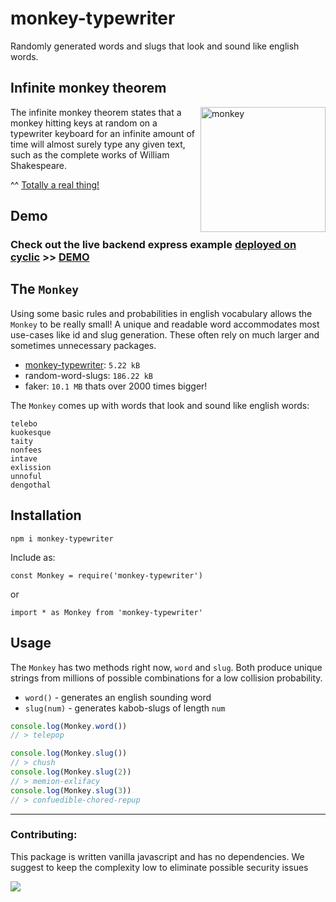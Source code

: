 # monkey-typewriter
Randomly generated words and slugs that look and sound like english words. 


## Infinite monkey theorem
<img align="right" src="https://upload.wikimedia.org/wikipedia/commons/thumb/3/3c/Chimpanzee_seated_at_typewriter.jpg/440px-Chimpanzee_seated_at_typewriter.jpg" alt="monkey" width="200"/>

The infinite monkey theorem states that a monkey hitting keys at random on a typewriter keyboard for an infinite amount of time will almost surely type any given text, such as the complete works of William Shakespeare.

^^ [Totally a real thing!](https://en.wikipedia.org/wiki/Infinite_monkey_theorem)

## Demo
### Check out the live backend express example [deployed on cyclic](https://app.cyclic.sh) >> [DEMO](https://fish-auxiliary.cyclic-app.com/)

## The `Monkey`  

Using some basic rules and probabilities in english vocabulary allows the `Monkey` to be really small! 
A unique and readable word accommodates most use-cases like id and slug generation. These often rely on much larger and sometimes unnecessary packages. 
- [monkey-typewriter](https://www.npmjs.com/package/monkey-typewriter): `5.22 kB`
- random-word-slugs: `186.22 kB`
- faker: `10.1 MB` thats over 2000 times bigger!

The `Monkey` comes up with words that look and sound like english words:

```
telebo
kuokesque
taity
nonfees
intave
exlission
unnoful
dengothal
```

## Installation
```
npm i monkey-typewriter
```

Include as:
```
const Monkey = require('monkey-typewriter')
```
or
```
import * as Monkey from 'monkey-typewriter'
```

## Usage
The `Monkey` has two methods right now, `word` and `slug`. Both produce unique strings from millions of possible combinations for a low collision probability. 

- `word()` - generates an english sounding word
- `slug(num)` - generates kabob-slugs of length `num` 
  
```js
console.log(Monkey.word())
// > telepop
```
```js
console.log(Monkey.slug())
// > chush
console.log(Monkey.slug(2))
// > memion-exlifacy
console.log(Monkey.slug(3))
// > confuedible-chored-repup
```



----------
### Contributing:
This package is written vanilla javascript and has no dependencies. We suggest to keep the complexity low to eliminate possible security issues



<img src="https://api.segment.io/v1/pixel/track?data=ewogICJ3cml0ZUtleSI6ICJ2Tk9YeVRYTWdxQnhNS1dWODRBd0xCYTFCRWV3QjlGWiIsCiAgInVzZXJJZCI6ImFub255bW91cyIsCiAgImV2ZW50IjogIlJlYWRtZSBWaWV3ZWQiLAogICJwcm9wZXJ0aWVzIjogewogICAgICAgICJzb3VyY2UiOiJtb25rZXktdHlwZXdyaXRlciIKICB9Cn0="/>

